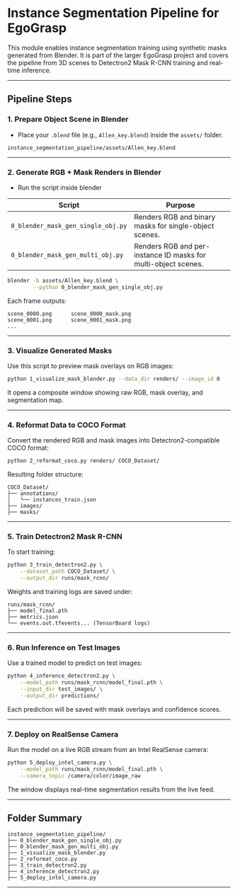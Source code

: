 # Instance Segmentation Pipeline for EgoGrasp

This module enables instance segmentation training using synthetic masks generated from Blender. It is part of the larger EgoGrasp project and covers the pipeline from 3D scenes to Detectron2 Mask R-CNN training and real-time inference.

---

## Pipeline Steps

### 1. Prepare Object Scene in Blender

* Place your `.blend` file (e.g., `Allen_key.blend`) inside the `assets/` folder.

```
instance_segmentation_pipeline/assets/Allen_key.blend
```

---

### 2. Generate RGB + Mask Renders in Blender

* Run the script inside blender

| Script                             | Purpose                                                        |
| ---------------------------------- | -------------------------------------------------------------- |
| `0_blender_mask_gen_single_obj.py` | Renders RGB and binary masks for single-object scenes.         |
| `0_blender_mask_gen_multi_obj.py`  | Renders RGB and per-instance ID masks for multi-object scenes. |

```bash
blender -b assets/Allen_key.blend \
        --python 0_blender_mask_gen_single_obj.py
```

Each frame outputs:

```
scene_0000.png      scene_0000_mask.png
scene_0001.png      scene_0001_mask.png
...
```

---

### 3. Visualize Generated Masks

Use this script to preview mask overlays on RGB images:

```bash
python 1_visualize_mask_blender.py --data_dir renders/ --image_id 0
```

It opens a composite window showing raw RGB, mask overlay, and segmentation map.

---

### 4. Reformat Data to COCO Format

Convert the rendered RGB and mask images into Detectron2-compatible COCO format:

```bash
python 2_reformat_coco.py renders/ COCO_Dataset/
```

Resulting folder structure:

```
COCO_Dataset/
├── annotations/
│   └── instances_train.json
├── images/
├── masks/
```

---

### 5. Train Detectron2 Mask R-CNN

To start training:

```bash
python 3_train_detectron2.py \
    --dataset_path COCO_Dataset/ \
    --output_dir runs/mask_rcnn/
```

Weights and training logs are saved under:

```
runs/mask_rcnn/
├── model_final.pth
├── metrics.json
└── events.out.tfevents... (TensorBoard logs)
```

---

### 6. Run Inference on Test Images

Use a trained model to predict on test images:

```bash
python 4_inference_detectron2.py \
    --model_path runs/mask_rcnn/model_final.pth \
    --input_dir test_images/ \
    --output_dir predictions/
```

Each prediction will be saved with mask overlays and confidence scores.

---

### 7. Deploy on RealSense Camera

Run the model on a live RGB stream from an Intel RealSense camera:

```bash
python 5_deploy_intel_camera.py \
    --model_path runs/mask_rcnn/model_final.pth \
    --camera_topic /camera/color/image_raw
```

The window displays real-time segmentation results from the live feed.

---

## Folder Summary

```
instance_segmentation_pipeline/
├── 0_blender_mask_gen_single_obj.py
├── 0_blender_mask_gen_multi_obj.py
├── 1_visualize_mask_blender.py
├── 2_reformat_coco.py
├── 3_train_detectron2.py
├── 4_inference_detectron2.py
├── 5_deploy_intel_camera.py
```

---


